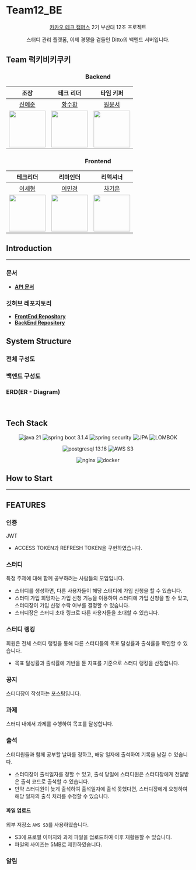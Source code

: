 # Team12_BE

<p align="center"><a href="https://www.kakaotechcampus.com/">카카오 테크 캠퍼스</a> 2기 부산대 12조 프로젝트</p>

<p align="center">스터디 관리 플랫폼, 이제 경쟁을 곁들인 Ditto의 백엔드 서버입니다.</p>

## Team 럭키비키쿠키

<h3 align="center">Backend</h3>

<div align="center">

|                          조장                           |                          테크 리더                          |                           타임 키퍼                           |
|:-----------------------------------------------------:|:-------------------------------------------------------:|:---------------------------------------------------------:|
|           [신예준](https://github.com/pnuece)            |            [황수환](https://github.com/HSHwan)             |           [원윤서](https://github.com/yoonsu0325)            |
| <img src="https://github.com/pnuece.png" width="100"> | <img src="https://github.com/HSHwan.png" width="100"> | <img src="https://github.com/yoonsu0325.png" width="100"> |

</div>

<h3 align="center">Frontend</h3>

<div align="center">

|                           테크리더                           |                         리마인더                          |                            리액셔너                             |
|:--------------------------------------------------------:|:----------------------------------------------------------:|:-----------------------------------------------------------:|
|           [이세형](https://github.com/cla6shade)            |           [이민경](https://github.com/mingkyeongg)            |              [차기은](https://github.com/harugi7)              |
| <img src="https://github.com/cla6shade.png" width="100"> | <img src="https://github.com/mingkyeongg.png" width="100"> | <img src="https://github.com/harugi7.png" width="100"> |

</div>

## Introduction

---

### 문서

- **[API 문서]()**

### 깃허브 레포지토리

- **[FrontEnd Repository](https://github.com/kakao-tech-campus-2nd-step3/Team12_FE)**
- **[BackEnd Repository](https://github.com/kakao-tech-campus-2nd-step3/Team12_BE)**

## System Structure

### 전체 구성도

### 백엔드 구성도

### ERD(ER - Diagram)

<br />

## Tech Stack

<div align="center">

![java 21](https://img.shields.io/badge/Java%2021-ED8B00?style=for-the-badge&logo=java&logoColor=white)
![spring boot 3.1.4](https://img.shields.io/badge/Spring%20boot%203.1.4-6DB33F?style=for-the-badge&logo=springboot&logoColor=white)
![spring security](https://img.shields.io/badge/Spring%20security-6DB33F?style=for-the-badge&logo=spring&logoColor=white)
![JPA](https://img.shields.io/badge/JPA-AE3002?style=for-the-badge&logoColor=white)
![LOMBOK](https://img.shields.io/badge/LOMBOK-FF1111?style=for-the-badge&logoColor=white)

![postgresql 13.16](https://img.shields.io/badge/PostgreSQL%2013.16-005C84?style=for-the-badge&logo=postgresql&logoColor=white)
![AWS S3](https://img.shields.io/badge/AWS%20S3-569A31?style=for-the-badge&logo=amazons3&logoColor=white)

![nginx](https://img.shields.io/badge/nginx-009639?style=for-the-badge&logo=nginx&logoColor=white)
![docker](https://img.shields.io/badge/docker-2496ED?style=for-the-badge&logo=docker&logoColor=white)

</div>

## How to Start

---

## FEATURES

### 인증

JWT

- ACCESS TOKEN과 REFRESH TOKEN을 구현하였습니다.

### 스터디

특정 주제에 대해 함께 공부하려는 사람들의 모임입니다.

- 스터디를 생성하면, 다른 사용자들이 해당 스터디에 가입 신청을 할 수 있습니다.
- 스터디 가입 희망자는 가입 신청 기능을 이용하여 스터디에 가입 신청을 할 수 있고, 스터디장이 가입 신청 수락 여부를 결정할 수 있습니다.
- 스터디장은 스터디 초대 링크로 다른 사용자들을 초대할 수 있습니다.

### 스터디 랭킹

회원은 전체 스터디 랭킹을 통해 다른 스터디들의 목표 달성률과 출석률을 확인할 수 있습니다. 

- 목표 달성률과 출석률에 기반을 둔 지표를 기준으로 스터디 랭킹을 산정합니다.

### 공지

스터디장이 작성하는 포스팅입니다.

### 과제

스터디 내에서 과제를 수행하여 목표를 달성합니다.

### 출석

스터디원들과 함께 공부할 날짜를 정하고, 해당 일자에 출석하여 기록을 남길 수 있습니다.

- 스터디장이 출석일자를 정할 수 있고, 출석 당일에 스터디원은 스터디장에게 전달받은 출석 코드로 출석할 수 있습니다.
- 만약 스터디원이 늦게 출석하여 출석일자에 출석 못했다면, 스터디장에게 요청하여 해당 일자의 출석 처리를 수정할 수 있습니다.

#### 파일 업로드

외부 저장소 `AWS S3`를 사용하였습니다.

- S3에 프로필 이미지와 과제 파일을 업로드하여 이후 재활용할 수 있습니다. 
- 파일의 사이즈는 5MB로 제한하였습니다.

### 알림